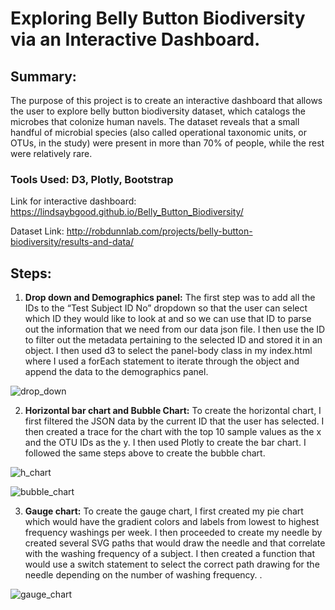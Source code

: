 # Exploring Belly Button Biodiversity via an Interactive Dashboard. 

## Summary: 
The purpose of this project is to create an interactive dashboard that allows the user to explore belly button biodiversity dataset, which catalogs the microbes that colonize human navels. The dataset reveals that a small handful of microbial species (also called operational taxonomic units, or OTUs, in the study) were present in more than 70% of people, while the rest were relatively rare.

### Tools Used: D3, Plotly, Bootstrap

Link for interactive dashboard: https://lindsaybgood.github.io/Belly_Button_Biodiversity/

Dataset Link: http://robdunnlab.com/projects/belly-button-biodiversity/results-and-data/

## Steps: 
1)	**Drop down and Demographics panel:** The first step was to add all the IDs to the “Test Subject ID No” dropdown so that the user can select which ID they would like to look at and so we can use that ID to parse out the information that we need from our data json file. I then use the ID to filter out the metadata pertaining to the selected ID and stored it in an object. I then used d3 to select the panel-body class in my index.html where I used a forEach statement to iterate through the object and append the data to the demographics panel.

![drop_down](https://user-images.githubusercontent.com/63375741/114325761-c2c59a00-9aff-11eb-94dc-7cebc5eaedb2.png)


2)	**Horizontal bar chart and Bubble Chart:** To create the horizontal chart, I first filtered the JSON data by the current ID that the user has selected. I then created a trace for the chart with the top 10 sample values as the x and the OTU IDs as the y. I then used Plotly to create the bar chart. I followed the same steps above to create the bubble chart.

![h_chart](https://user-images.githubusercontent.com/63375741/114325773-d40ea680-9aff-11eb-91b8-ea13a2e008d3.png)

![bubble_chart](https://user-images.githubusercontent.com/63375741/114325776-d96bf100-9aff-11eb-91bb-feb53c3f32f8.png)


3)	**Gauge chart:** To create the gauge chart, I first created my pie chart which would have the gradient colors and labels from lowest to highest frequency washings per week. I then proceeded to create my needle by  created several SVG paths that would draw the needle and that correlate with the washing frequency of a subject. I then created a function that would use a switch statement to select the correct path drawing for the needle  depending on the number of washing frequency. . 

![gauge_chart](https://user-images.githubusercontent.com/63375741/114325787-e092ff00-9aff-11eb-91e9-f964ee1b93c0.png)



